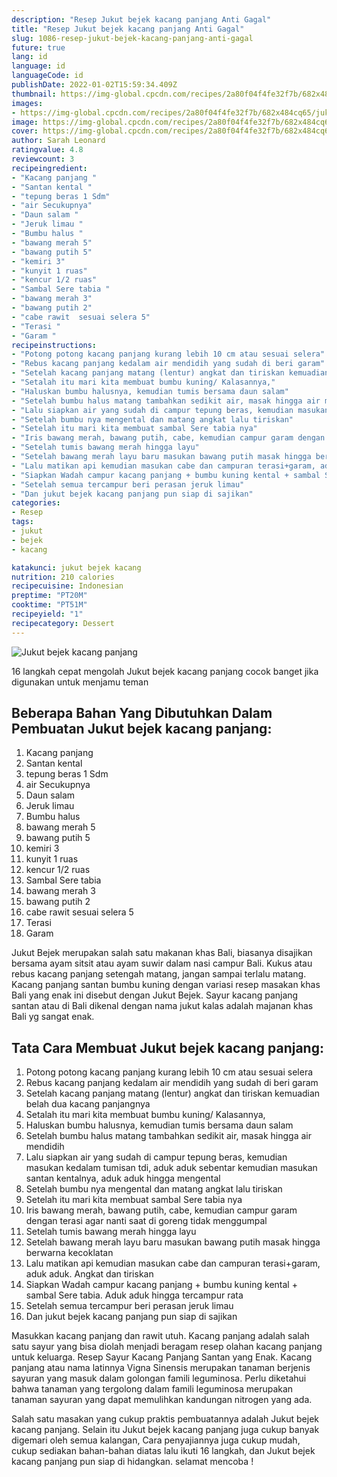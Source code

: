 ```yaml
---
description: "Resep Jukut bejek kacang panjang Anti Gagal"
title: "Resep Jukut bejek kacang panjang Anti Gagal"
slug: 1086-resep-jukut-bejek-kacang-panjang-anti-gagal
future: true
lang: id
language: id
languageCode: id
publishDate: 2022-01-02T15:59:34.409Z 
thumbnail: https://img-global.cpcdn.com/recipes/2a80f04f4fe32f7b/682x484cq65/jukut-bejek-kacang-panjang-foto-resep-utama.png
images:
- https://img-global.cpcdn.com/recipes/2a80f04f4fe32f7b/682x484cq65/jukut-bejek-kacang-panjang-foto-resep-utama.png
image: https://img-global.cpcdn.com/recipes/2a80f04f4fe32f7b/682x484cq65/jukut-bejek-kacang-panjang-foto-resep-utama.png
cover: https://img-global.cpcdn.com/recipes/2a80f04f4fe32f7b/682x484cq65/jukut-bejek-kacang-panjang-foto-resep-utama.png
author: Sarah Leonard
ratingvalue: 4.8
reviewcount: 3
recipeingredient:
- "Kacang panjang "
- "Santan kental "
- "tepung beras 1 Sdm"
- "air Secukupnya"
- "Daun salam "
- "Jeruk limau "
- "Bumbu halus "
- "bawang merah 5"
- "bawang putih 5"
- "kemiri 3"
- "kunyit 1 ruas"
- "kencur 1/2 ruas"
- "Sambal Sere tabia "
- "bawang merah 3"
- "bawang putih 2"
- "cabe rawit  sesuai selera 5"
- "Terasi "
- "Garam "
recipeinstructions:
- "Potong potong kacang panjang kurang lebih 10 cm atau sesuai selera"
- "Rebus kacang panjang kedalam air mendidih yang sudah di beri garam"
- "Setelah kacang panjang matang (lentur) angkat dan tiriskan kemuadian belah dua kacang panjangnya"
- "Setalah itu mari kita membuat bumbu kuning/ Kalasannya,"
- "Haluskan bumbu halusnya, kemudian tumis bersama daun salam"
- "Setelah bumbu halus matang tambahkan sedikit air, masak hingga air mendidih"
- "Lalu siapkan air yang sudah di campur tepung beras, kemudian masukan kedalam tumisan tdi, aduk aduk sebentar kemudian masukan santan kentalnya, aduk aduk hingga mengental"
- "Setelah bumbu nya mengental dan matang angkat lalu tiriskan"
- "Setelah itu mari kita membuat sambal Sere tabia nya"
- "Iris bawang merah, bawang putih, cabe, kemudian campur garam dengan terasi agar nanti saat di goreng tidak menggumpal"
- "Setelah tumis bawang merah hingga layu"
- "Setelah bawang merah layu baru masukan bawang putih masak hingga berwarna kecoklatan"
- "Lalu matikan api kemudian masukan cabe dan campuran terasi+garam, aduk aduk. Angkat dan tiriskan"
- "Siapkan Wadah campur kacang panjang + bumbu kuning kental + sambal Sere tabia. Aduk aduk hingga tercampur rata"
- "Setelah semua tercampur beri perasan jeruk limau"
- "Dan jukut bejek kacang panjang pun siap di sajikan"
categories:
- Resep
tags:
- jukut
- bejek
- kacang

katakunci: jukut bejek kacang 
nutrition: 210 calories
recipecuisine: Indonesian
preptime: "PT20M"
cooktime: "PT51M"
recipeyield: "1"
recipecategory: Dessert
---
```



![Jukut bejek kacang panjang](https://img-global.cpcdn.com/recipes/2a80f04f4fe32f7b/682x484cq65/jukut-bejek-kacang-panjang-foto-resep-utama.png)

16 langkah cepat mengolah  Jukut bejek kacang panjang cocok banget jika digunakan untuk menjamu teman

<!--inarticleads1-->

## Beberapa Bahan Yang Dibutuhkan Dalam Pembuatan Jukut bejek kacang panjang:

1. Kacang panjang 
1. Santan kental 
1. tepung beras 1 Sdm
1. air Secukupnya
1. Daun salam 
1. Jeruk limau 
1. Bumbu halus 
1. bawang merah 5
1. bawang putih 5
1. kemiri 3
1. kunyit 1 ruas
1. kencur 1/2 ruas
1. Sambal Sere tabia 
1. bawang merah 3
1. bawang putih 2
1. cabe rawit  sesuai selera 5
1. Terasi 
1. Garam 

Jukut Bejek merupakan salah satu makanan khas Bali, biasanya disajikan bersama ayam sitsit atau ayam suwir dalam nasi campur Bali. Kukus atau rebus kacang panjang setengah matang, jangan sampai terlalu matang. Kacang panjang santan bumbu kuning dengan variasi resep masakan khas Bali yang enak ini disebut dengan Jukut Bejek. Sayur kacang panjang santan atau di Bali dikenal dengan nama jukut kalas adalah majanan khas Bali yg sangat enak. 

<!--inarticleads2-->

## Tata Cara Membuat Jukut bejek kacang panjang:

1. Potong potong kacang panjang kurang lebih 10 cm atau sesuai selera
1. Rebus kacang panjang kedalam air mendidih yang sudah di beri garam
1. Setelah kacang panjang matang (lentur) angkat dan tiriskan kemuadian belah dua kacang panjangnya
1. Setalah itu mari kita membuat bumbu kuning/ Kalasannya,
1. Haluskan bumbu halusnya, kemudian tumis bersama daun salam
1. Setelah bumbu halus matang tambahkan sedikit air, masak hingga air mendidih
1. Lalu siapkan air yang sudah di campur tepung beras, kemudian masukan kedalam tumisan tdi, aduk aduk sebentar kemudian masukan santan kentalnya, aduk aduk hingga mengental
1. Setelah bumbu nya mengental dan matang angkat lalu tiriskan
1. Setelah itu mari kita membuat sambal Sere tabia nya
1. Iris bawang merah, bawang putih, cabe, kemudian campur garam dengan terasi agar nanti saat di goreng tidak menggumpal
1. Setelah tumis bawang merah hingga layu
1. Setelah bawang merah layu baru masukan bawang putih masak hingga berwarna kecoklatan
1. Lalu matikan api kemudian masukan cabe dan campuran terasi+garam, aduk aduk. Angkat dan tiriskan
1. Siapkan Wadah campur kacang panjang + bumbu kuning kental + sambal Sere tabia. Aduk aduk hingga tercampur rata
1. Setelah semua tercampur beri perasan jeruk limau
1. Dan jukut bejek kacang panjang pun siap di sajikan


Masukkan kacang panjang dan rawit utuh. Kacang panjang adalah salah satu sayur yang bisa diolah menjadi beragam resep olahan kacang panjang untuk keluarga. Resep Sayur Kacang Panjang Santan yang Enak. Kacang panjang atau nama latinnya Vigna Sinensis merupakan tanaman berjenis sayuran yang masuk dalam golongan famili leguminosa. Perlu diketahui bahwa tanaman yang tergolong dalam famili leguminosa merupakan tanaman sayuran yang dapat memulihkan kandungan nitrogen yang ada. 

Salah satu masakan yang cukup praktis pembuatannya adalah  Jukut bejek kacang panjang. Selain itu  Jukut bejek kacang panjang  juga cukup banyak digemari oleh semua kalangan, Cara penyajiannya juga cukup mudah, cukup sediakan bahan-bahan diatas lalu ikuti 16 langkah, dan  Jukut bejek kacang panjang  pun siap di hidangkan. selamat mencoba !
